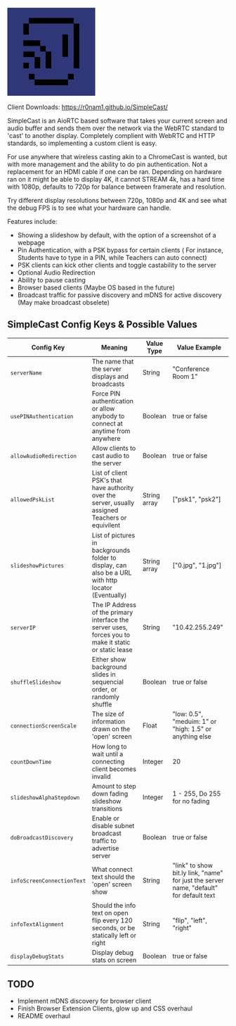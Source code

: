 <img src="logo-pallete.png" alt="SimpleCast Logo, a smiling face using the WiFi symbol as a wink" width="200"/> <br />

Client Downloads:
https://r0nam1.github.io/SimpleCast/

SimpleCast is an AioRTC based software that takes your current screen and audio buffer and sends them over the network via the WebRTC standard to 'cast' to another display. Completely complient with WebRTC and HTTP standards, so implementing a custom client is easy.

For use anywhere that wireless casting akin to a ChromeCast is wanted, but with more management and the ability to do pin authentication.
Not a replacement for an HDMI cable if one can be ran. Depending on hardware ran on it might be able to display 4K, it cannot STREAM 4k,
has a hard time with 1080p, defaults to 720p for balance between framerate and resolution. 

Try different display resolutions between 720p, 1080p and 4K and see what the debug FPS is to see what your hardware can handle.

Features include:
- Showing a slideshow by default, with the option of a screenshot of a webpage
- Pin Authentication, with a PSK bypass for certain clients
    ( For instance, Students have to type in a PIN, while Teachers can auto connect)
- PSK clients can kick other clients and toggle castability to the server
- Optional Audio Redirection
- Ability to pause casting
- Browser based clients (Maybe OS based in the future)
- Broadcast traffic for passive discovery and mDNS for active discovery (May make broadcast obselete)


## SimpleCast Config Keys & Possible Values
| Config Key | Meaning | Value Type | Value Example |
| ---------- | ------- | ---------- | ------------- |
| `serverName` | The name that the server displays and broadcasts | String | "Conference Room 1" |
| `usePINAuthentication` | Force PIN authentication or allow anybody to connect at anytime from anywhere | Boolean | true or false |
| `allowAudioRedirection` | Allow clients to cast audio to the server | Boolean | true or false |
| `allowedPskList` | List of client PSK's that have authority over the server, usually assigned Teachers or equivilent | String array | ["psk1", "psk2"] |
| `slideshowPictures` | List of pictures in backgrounds folder to display, can also be a URL with http locator (Eventually) | String array | ["0.jpg", "1.jpg"] |
| `serverIP` | The IP Address of the primary interface the server uses, forces you to make it static or static lease | String | "10.42.255.249" |
| `shuffleSlideshow` | Either show background slides in sequencial order, or randomly shuffle | Boolean | true or false |
| `connectionScreenScale` | The size of information drawn on the 'open' screen | Float | "low: 0.5", "meduim: 1" or "high: 1.5" or anything else |
| `countDownTime` | How long to wait until a connecting client becomes invalid | Integer | 20 |
| `slideshowAlphaStepdown` | Amount to step down fading slideshow transitions | Integer | 1 - 255, Do 255 for no fading |
| `doBroadcastDiscovery` | Enable or disable subnet broadcast traffic to advertise server | Boolean | true or false |
| `infoScreenConnectionText` | What connect text should the 'open' screen show | String | "link" to show bit.ly link, "name" for just the server name, "default" for default text |
| `infoTextAlignment` | Should the info text on open flip every 120 seconds, or be statically left or right | String | "flip", "left", "right" |
| `displayDebugStats` | Display debug stats on screen | Boolean | true or false |


## TODO
- Implement mDNS discovery for browser client
- Finish Browser Extension Clients, glow up and CSS overhaul
- README overhaul
  